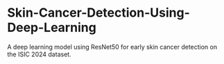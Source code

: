 # Skin-Cancer-Detection-Using-Deep-Learning
A deep learning model using ResNet50 for early skin cancer detection on the ISIC 2024 dataset.
